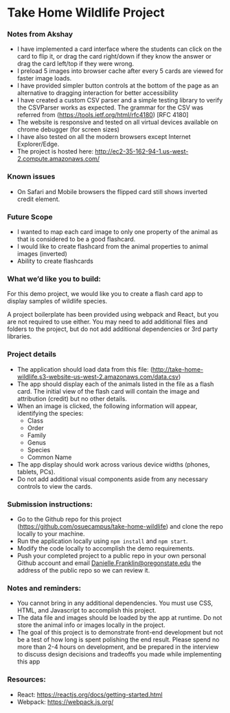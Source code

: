 # Take Home Wildlife Project

### Notes from Akshay
* I have implemented a card interface where the students can click on the card to flip it, or drag the card right/down if they know the answer or drag the card left/top if they were wrong.
* I preload 5 images into browser cache after every 5 cards are viewed for faster image loads.
* I have provided simpler button controls at the bottom of the page as an alternative to dragging interaction for
better accessibility
* I have created a custom CSV parser and a simple testing library to verify the CSVParser works as expected.
The grammar for the CSV was referred from (https://tools.ietf.org/html/rfc4180) [RFC 4180] 
* The website is responsive and tested on all virtual devices available on chrome debugger (for screen sizes)
* I have also tested on all the modern browsers except Internet Explorer/Edge.
* The project is hosted here: http://ec2-35-162-94-1.us-west-2.compute.amazonaws.com/

### Known issues
* On Safari and Mobile browsers the flipped card still shows inverted credit element.

### Future Scope
* I wanted to map each card image to only one property of the animal as that is considered to be a good flashcard.
* I would like to create flashcard from the animal properties to animal images (inverted)
* Ability to create flashcards

### What we’d like you to build:

For this demo project, we would like you to create a flash card app to display samples of wildlife species.

A project boilerplate has been provided using webpack and React, but you are not required to use either. You may need to add additional files and folders to the project, but do not add additional dependencies or 3rd party libraries.

### Project details

* The application should load data from this file: (http://take-home-wildlife.s3-website-us-west-2.amazonaws.com/data.csv)
* The app should display each of the animals listed in the file as a flash card. The initial view of the flash card will contain the image and attribution (credit) but no other details.
* When an image is clicked, the following information will appear, identifying the species:
    * Class
    * Order
    * Family
    * Genus
    * Species
    * Common Name
* The app display should work across various device widths (phones, tablets, PCs).
* Do not add additional visual components aside from any necessary controls to view the cards.

### Submission instructions:

* Go to the Github repo for this project (https://github.com/osuecampus/take-home-wildlife) and clone the repo locally to your machine.
* Run the application locally using `npm install` and `npm start`.
* Modify the code locally to accomplish the demo requirements.
* Push your completed project to a public repo in your own personal Github account and email Danielle.Franklin@oregonstate.edu the address of the public repo so we can review it.

### Notes and reminders:

* You cannot bring in any additional dependencies. You must use CSS, HTML, and Javascript to accomplish this project.
* The data file and images should be loaded by the app at runtime. Do not store the animal info or images locally in the project.
* The goal of this project is to demonstrate front-end development but not be a test of how long is spent polishing the end result. Please spend no more than 2-4 hours on development, and be prepared in the interview to discuss design decisions and tradeoffs you made while implementing this app

### Resources:

- React: https://reactjs.org/docs/getting-started.html
- Webpack: https://webpack.js.org/
